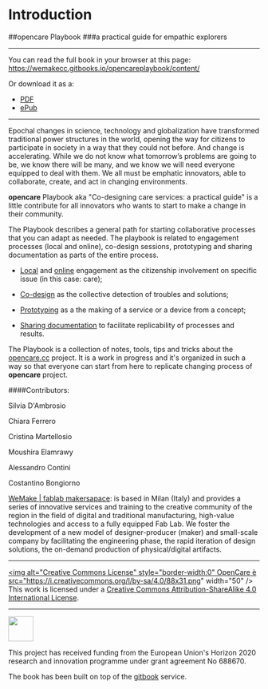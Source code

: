 # Introduction

##opencare Playbook
###a practical guide for empathic explorers 

---
You can read the full book in your browser at this page: https://wemakecc.gitbooks.io/opencareplaybook/content/

Or download it as a:
- [PDF](https://www.gitbook.com/download/pdf/book/wemakecc/opencareplaybook) 
- [ePub](https://www.gitbook.com/download/epub/book/wemakecc/opencareplaybook) 
---
Epochal changes in science, technology and globalization have transformed traditional power structures in the world, opening the way for citizens to participate in society in a way that they could not before. And change is accelerating. While we do not know what tomorrow’s problems are going to be, we know there will be many, and we know we will need everyone equipped to deal with them. 
We all must be emphatic innovators, able to collaborate, create, and act in changing environments. 

**opencare** Playbook aka "Co-designing care services: a practical guide" is a little contribute for all innovators who wants to start to make a change in their community.

The Playbook describes a general path for starting collaborative processes that you can adapt as needed. The playbook is related to engagement processes (local and online), co-design sessions, prototyping and sharing documentation as parts of the entire process. 

* [Local](../how_to_involve_a_local_community.md) and [online](../how_to_involve_an_online_community.md) engagement as the citizenship involvement on specific issue (in this case: care);

* [Co-design](../how_can_i_structure_a_co-design_session.md) as the collective detection of troubles and solutions;

* [Prototyping](../how_can_i_make_a_prototype.md) as a the making of a service or a device from a concept;

* [Sharing documentation](../how_can_i_share_a_project.md) to facilitate replicability of processes and results.

The Playbook is a collection of notes, tools, tips and tricks about the [opencare.cc](http://opencare.cc) project. 
It is a work in progress and it's organized in such a way so that everyone can start from here to replicate changing process of **opencare** project.

####Contributors:

Silvia D'Ambrosio

Chiara Ferrero
 
Cristina Martellosio

Moushira Elamrawy

Alessandro Contini

Costantino Bongiorno



 [WeMake | fablab makersapace](http://wemake.cc):  is based in Milan (Italy) and provides a series of innovative services and training to the creative community of the region in the field of digital and traditional manufacturing, high-value technologies and access to a fully equipped Fab Lab. We foster the development of a new model of designer-producer (maker) and small-scale company by facilitating the engineering phase, the rapid iteration of design solutions, the on-demand production of physical/digital artifacts.

---
<a rel="license" href="http://creativecommons.org/licenses/by-sa/4.0/"><img alt="Creative Commons License" style="border-width:0" OpenCare è src="https://i.creativecommons.org/l/by-sa/4.0/88x31.png" width="50" /></a><br />This work is licensed under a <a rel="license" href="http://creativecommons.org/licenses/by-sa/4.0/">Creative Commons Attribution-ShareAlike 4.0 International License</a>.

---
<img src="http://wemake.cc/core/uploads/2015/12/logo_ce-it-rvb-hr.jpg" width="50" />

This project has received funding from the European Union's Horizon 2020 research and innovation programme under grant agreement No 688670.

The book has been built on top of the [gitbook](http://gitbook.com) service.
